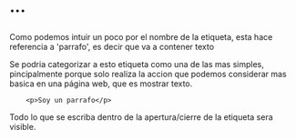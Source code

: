 # <P> ... </P>
Como podemos intuir un poco por el nombre de la etiqueta, esta hace referencia a 'parrafo', es decir que va a contener texto

Se podria categorizar a esto etiqueta como una de las mas simples, pincipalmente porque solo realiza la accion que podemos considerar mas basica en una página web, que es mostrar texto.

```
	<p>Soy un parrafo</p>
```

Todo lo que se escriba dentro de la apertura/cierre de la etiqueta sera visible.